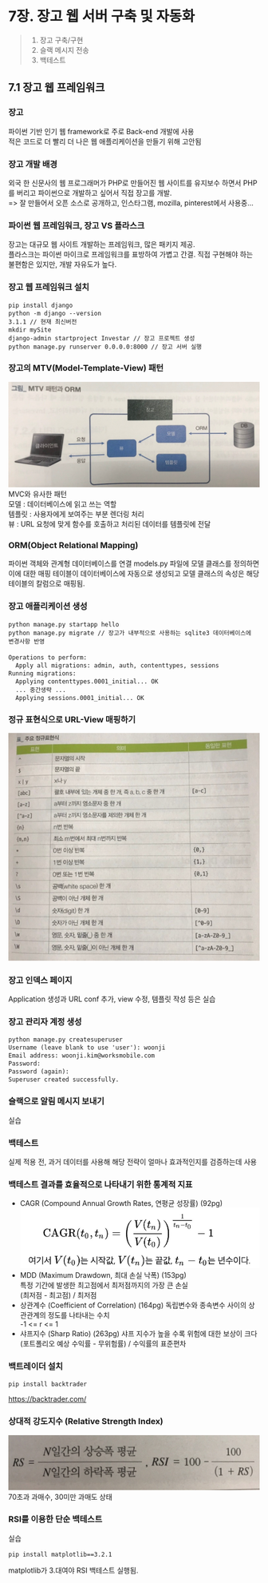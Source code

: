 # 7장. 장고 웹 서버 구축 및 자동화
> 1) 장고 구축/구현
> 2) 슬랙 메시지 전송
> 3) 백테스트
## 7.1 장고 웹 프레임워크
### 장고
파이썬 기반 인기 웹 framework로 주로 Back-end 개발에 사용  
적은 코드로 더 빨리 더 나은 웹 애플리케이션을 만들기 위해 고안됨

### 장고 개발 배경
외국 한 신문사의 웹 프로그래머가 PHP로 만들어진 웹 사이트를 유지보수 하면서 PHP를 버리고 파이썬으로 개발하고 싶어서 직접 장고를 개발.  
=> 잘 만들어서 오픈 소스로 공개하고, 인스타그램, mozilla, pinterest에서 사용중...

### 파이썬 웹 프레임워크, 장고 VS 플라스크
장고는 대규모 웹 사이트 개발하는 프레임워크, 많은 패키지 제공.  
플라스크는 파이썬 마이크로 프레임워크를 표방하여 가볍고 간결. 직접 구현해야 하는 불편함은 있지만, 개발 자유도가 높다.

### 장고 웹 프레임워크 설치
```
pip install django
python -m django --version
3.1.1 // 현재 최신버전
mkdir mySite
django-admin startproject Investar // 장고 프로젝트 생성
python manage.py runserver 0.0.0.0:8000 // 장고 서버 실행
```

### 장고의 MTV(Model-Template-View) 패턴
![django MTV 패턴](images/django_mtv.png)
MVC와 유사한 패턴  
모델 : 데이터베이스에 읽고 쓰는 역할  
템플릿 : 사용자에게 보여주는 부분 렌더링 처리  
뷰 : URL 요청에 맞게 함수를 호출하고 처리된 데이터를 템플릿에 전달

### ORM(Object Relational Mapping)
파이썬 객체와 관계형 데이터베이스를 연결
models.py 파일에 모델 클래스를 정의하면 이에 대한 매핑 테이블이 데이터베이스에 자동으로 생성되고 모델 클래스의 속성은 해당 테이블의 칼럼으로 매핑됨.

### 장고 애플리케이션 생성
```
python manage.py startapp hello
python manage.py migrate // 장고가 내부적으로 사용하는 sqlite3 데이터베이스에 변경사항 반영

Operations to perform:
  Apply all migrations: admin, auth, contenttypes, sessions
Running migrations:
  Applying contenttypes.0001_initial... OK
  ... 중간생략 ...
  Applying sessions.0001_initial... OK
```

### 정규 표현식으로 URL-View 매핑하기
![django url regex](images/regex.png)

### 장고 인덱스 페이지
Application 생성과 URL conf 추가, view 수정, 템플릿 작성 등은 실습

### 장고 관리자 계정 생성
```
python manage.py createsuperuser
Username (leave blank to use 'user'): woonji
Email address: woonji.kim@worksmobile.com
Password: 
Password (again): 
Superuser created successfully.
```

### 슬랙으로 알림 메시지 보내기
실습

### 백테스트
실제 적용 전, 과거 데이터를 사용해 해당 전략이 얼마나 효과적인지를 검증하는데 사용

### 백테스트 결과를 효율적으로 나타내기 위한 통계적 지표
- CAGR (Compound Annual Growth Rates, 연평균 성장률) (92pg)
![CAGR](images/CAGR.jpg)
- MDD (Maximum Drawdown, 최대 손실 낙폭) (153pg)  
특정 기간에 발생한 최고점에서 최저점까지의 가장 큰 손실  
(최저점 - 최고점) / 최저점
- 상관계수 (Coefficient of Correlation) (164pg)
독립변수와 종속변수 사이의 상관관계의 정도를 나타내는 수치  
-1 <= r <= 1
- 샤프지수 (Sharp Ratio) (263pg)
샤프 지수가 높을 수록 위험에 대한 보상이 크다  
(포트폴리오 예상 수익률 - 무위험률) / 수익률의 표준편차

### 백트레이더 설치
```
pip install backtrader
```
https://backtrader.com/

### 상대적 강도지수 (Relative Strength Index)
![RSI](images/RSI.png)
70초과 과매수, 30미만 과매도 상태

### RSI를 이용한 단순 백테스트
실습

```
pip install matplotlib==3.2.1
```
matplotlib가 3.대여야 RSI 백테스트 실행됨.